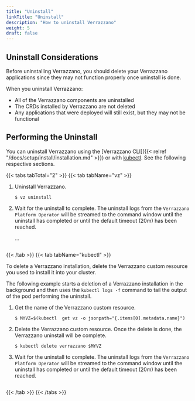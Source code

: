 ```yaml
---
title: "Uninstall"
linkTitle: "Uninstall"
description: "How to uninstall Verrazzano"
weight: 5
draft: false
---
```


## Uninstall Considerations
Before uninstalling Verrazzano, you should delete your Verrazzano applications since they may not function properly once uninstall is done.

When you uninstall Verrazzano:
* All of the Verrazzano components are uninstalled
* The CRDs installed by Verrazzano are not deleted
* Any applications that were deployed will still exist, but they may not be functional

## Performing the Uninstall

You can uninstall Verrazzano using the [Verrazzano CLI]({{< relref "/docs/setup/install/installation.md" >}}) or with [kubectl](https://kubernetes.io/docs/reference/kubectl/kubectl/).
See the following respective sections.

{{< tabs tabTotal="2" >}}
{{< tab tabName="vz" >}}
<br>

1. Uninstall Verrazzano.
    ```shell
    $ vz uninstall
    ```

2. Wait for the uninstall to complete.
   The uninstall logs from the `Verrazzano Platform Operator` will be streamed to the command window until the uninstall has completed or until the default timeout (20m) has been reached.

   ...
   ```
{{< /tab >}}
{{< tab tabName="kubectl" >}}
<br>

To delete a Verrazzano installation, delete the Verrazzano custom resource you used to
install it into your cluster.

The following example starts a deletion of a Verrazzano installation in the background and then
uses the `kubectl logs -f` command to tail the output of the pod performing the uninstall.

1. Get the name of the Verrazzano custom resource.

   ```shell
   $ MYVZ=$(kubectl  get vz -o jsonpath="{.items[0].metadata.name}")
   ```
2. Delete the Verrazzano custom resource.  Once the delete is done, the Verrazzano uninstall will be complete.

   ```shell
   $ kubectl delete verrazzano $MYVZ 
      ```

3. Wait for the uninstall to complete.
   The uninstall logs from the `Verrazzano Platform Operator` will be streamed to the command window until the uninstall has completed or until the default timeout (20m) has been reached.

   ```
{{< /tab >}}
{{< /tabs >}}
